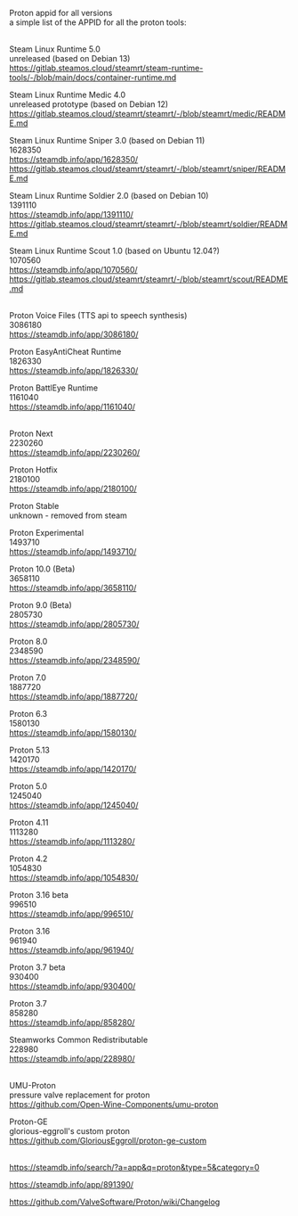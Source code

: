 Proton appid for all versions </br>
a simple list of the APPID for all the proton tools: </br>
 </br>

Steam Linux Runtime 5.0  </br>
unreleased (based on Debian 13) </br>
https://gitlab.steamos.cloud/steamrt/steam-runtime-tools/-/blob/main/docs/container-runtime.md </br>

Steam Linux Runtime Medic 4.0  </br>
unreleased prototype (based on Debian 12) </br>
https://gitlab.steamos.cloud/steamrt/steamrt/-/blob/steamrt/medic/README.md </br>

Steam Linux Runtime Sniper 3.0 (based on Debian 11) </br>
1628350 </br>
https://steamdb.info/app/1628350/ </br>
https://gitlab.steamos.cloud/steamrt/steamrt/-/blob/steamrt/sniper/README.md </br>

Steam Linux Runtime Soldier 2.0 (based on Debian 10) </br>
1391110 </br>
https://steamdb.info/app/1391110/ </br>
https://gitlab.steamos.cloud/steamrt/steamrt/-/blob/steamrt/soldier/README.md </br>

Steam Linux Runtime Scout 1.0 (based on Ubuntu 12.04?) </br>
1070560 </br>
https://steamdb.info/app/1070560/ </br>
https://gitlab.steamos.cloud/steamrt/steamrt/-/blob/steamrt/scout/README.md </br>
 </br>

Proton Voice Files (TTS api to speech synthesis)</br>
3086180 </br>
https://steamdb.info/app/3086180/ </br>

Proton EasyAntiCheat Runtime </br>
1826330 </br>
https://steamdb.info/app/1826330/ </br>

Proton BattlEye Runtime </br>
1161040 </br>
https://steamdb.info/app/1161040/ </br>
 </br>

Proton Next </br>
2230260 </br>
https://steamdb.info/app/2230260/ </br>

Proton Hotfix </br>
2180100 </br>
https://steamdb.info/app/2180100/ </br>

Proton Stable </br>
unknown - removed from steam </br>

Proton Experimental </br>
1493710 </br>
https://steamdb.info/app/1493710/ </br>

Proton 10.0 (Beta) </br>
3658110 </br>
https://steamdb.info/app/3658110/ </br>

Proton 9.0 (Beta) </br>
2805730 </br>
https://steamdb.info/app/2805730/ </br>

Proton 8.0 </br>
2348590 </br>
https://steamdb.info/app/2348590/ </br>

Proton 7.0 </br>
1887720 </br>
https://steamdb.info/app/1887720/ </br>

Proton 6.3 </br>
1580130 </br>
https://steamdb.info/app/1580130/ </br>

Proton 5.13 </br>
1420170 </br>
https://steamdb.info/app/1420170/ </br>

Proton 5.0 </br>
1245040 </br>
https://steamdb.info/app/1245040/ </br>

Proton 4.11 </br>
1113280 </br>
https://steamdb.info/app/1113280/ </br>

Proton 4.2 </br>
1054830 </br>
https://steamdb.info/app/1054830/ </br>

Proton 3.16 beta </br>
996510 </br>
https://steamdb.info/app/996510/ </br>

Proton 3.16 </br>
961940 </br>
https://steamdb.info/app/961940/ </br>

Proton 3.7 beta </br>
930400 </br>
https://steamdb.info/app/930400/ </br>

Proton 3.7 </br>
858280 </br>
https://steamdb.info/app/858280/ </br>

Steamworks Common Redistributable </br>
228980 </br>
https://steamdb.info/app/228980/ </br>
 </br>

UMU-Proton </br>
pressure valve replacement for proton </br>
https://github.com/Open-Wine-Components/umu-proton </br>

Proton-GE </br>
glorious-eggroll's custom proton </br>
https://github.com/GloriousEggroll/proton-ge-custom </br>
 </br>
 
https://steamdb.info/search/?a=app&q=proton&type=5&category=0 </br>

https://steamdb.info/app/891390/ </br>

https://github.com/ValveSoftware/Proton/wiki/Changelog </br>
